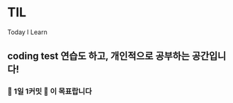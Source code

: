 # TIL
Today I Learn

## coding test 연습도 하고, 개인적으로 공부하는 공간입니다!<br>
### :dizzy: 1일 1커밋 :dizzy: 이 목표랍니다
